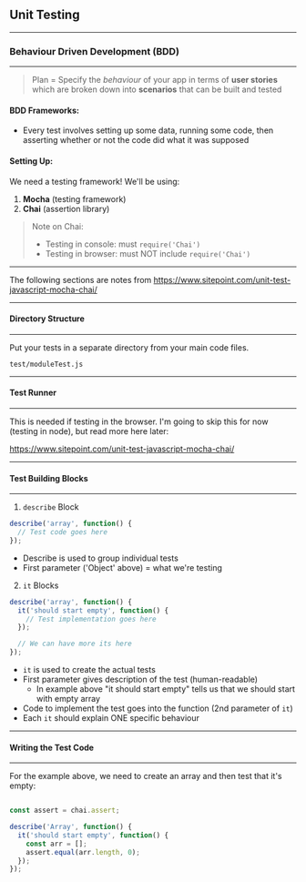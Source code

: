 ## Unit Testing

---
### Behaviour Driven Development (BDD)
---
> Plan = Specify the *behaviour* of your app  in terms of **user stories** which are broken down into **scenarios** that can be built and tested

#### BDD Frameworks:
- Every test involves setting up some data, running some code, then asserting whether or not the code did what it was supposed 

#### Setting Up:

We need a testing framework! We'll be using:
1. **Mocha** (testing framework)
2. **Chai** (assertion library)

>Note on Chai:
>- Testing in console: must ```require('Chai')```
>- Testing in browser: must NOT include ```require('Chai')```

---
The following sections are notes from https://www.sitepoint.com/unit-test-javascript-mocha-chai/

---



#### Directory Structure
---

Put your tests in a separate directory from your main code files. 

```test/moduleTest.js```

---
#### Test Runner
---

This is needed if testing in the browser. I'm going to skip this for now (testing in node), but read more here later:

https://www.sitepoint.com/unit-test-javascript-mocha-chai/

---
#### Test Building Blocks
---

1. ```describe``` Block
```javascript
describe('array', function() {
  // Test code goes here
});
```
  - Describe is used to group individual tests
  - First parameter ('Object' above) = what we're testing
2. ```it``` Blocks
```javascript
describe('array', function() {
  it('should start empty', function() {
    // Test implementation goes here
  });

  // We can have more its here
}); 
```
  - ```it``` is used to create the actual tests
  - First parameter gives description of the test (human-readable)
    - In example above "it should start empty" tells us that we should start with empty array
  - Code to implement the test goes into the function (2nd parameter of ```it```)
  - Each ```it``` should explain ONE specific behaviour

---
#### Writing the Test Code
---

For the example above, we need to create an array and then test that it's empty:

```javascript

const assert = chai.assert;

describe('Array', function() {
  it('should start empty', function() {
    const arr = [];
    assert.equal(arr.length, 0);
  });
});
```
